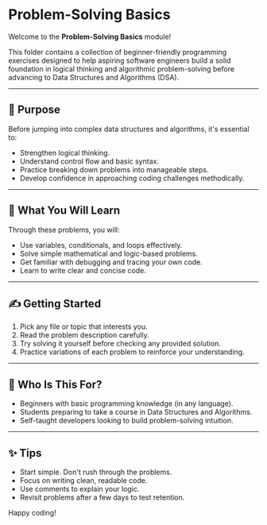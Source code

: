 # Problem-Solving Basics

Welcome to the **Problem-Solving Basics** module!

This folder contains a collection of beginner-friendly programming exercises designed to help aspiring software engineers build a solid foundation in logical thinking and algorithmic problem-solving before advancing to Data Structures and Algorithms (DSA).

---

## 📌 Purpose

Before jumping into complex data structures and algorithms, it's essential to:

- Strengthen logical thinking.
- Understand control flow and basic syntax.
- Practice breaking down problems into manageable steps.
- Develop confidence in approaching coding challenges methodically.

---

## 🚀 What You Will Learn

Through these problems, you will:

- Use variables, conditionals, and loops effectively.
- Solve simple mathematical and logic-based problems.
- Get familiar with debugging and tracing your own code.
- Learn to write clear and concise code.

---

## ✍️ Getting Started

1. Pick any file or topic that interests you.
2. Read the problem description carefully.
3. Try solving it yourself before checking any provided solution.
4. Practice variations of each problem to reinforce your understanding.

---

## 🙌 Who Is This For?

- Beginners with basic programming knowledge (in any language).
- Students preparing to take a course in Data Structures and Algorithms.
- Self-taught developers looking to build problem-solving intuition.

---

## ✨ Tips

- Start simple. Don't rush through the problems.
- Focus on writing clean, readable code.
- Use comments to explain your logic.
- Revisit problems after a few days to test retention.

Happy coding!
